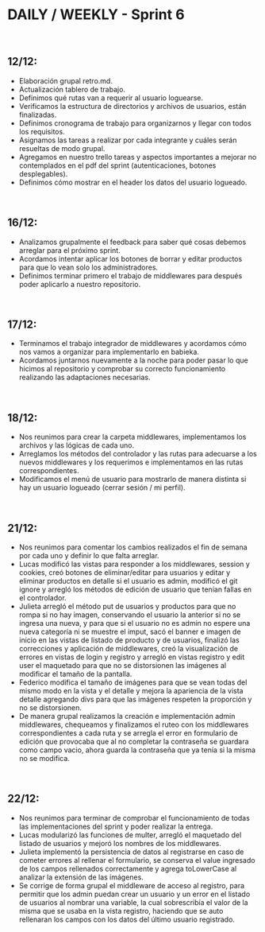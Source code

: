 # DAILY / WEEKLY - Sprint 6
<br>
<P>

## 12/12:
- Elaboración grupal retro.md.
- Actualización tablero de trabajo.
- Definimos qué rutas van a requerir al usuario loguearse.
- Verificamos la estructura de directorios y archivos de usuarios, están finalizadas.
- Definimos cronograma de trabajo para organizarnos y llegar con todos los requisitos.
- Asignamos las tareas a realizar por cada integrante y cuáles serán resueltas de modo grupal. 
- Agregamos en nuestro trello tareas y aspectos importantes a mejorar no contemplados en el pdf del sprint (autenticaciones, botones desplegables).
- Definimos cómo mostrar en el header los datos del usuario logueado. 
</P>
<br>
<P>

## 16/12:
- Analizamos grupalmente el feedback para saber qué cosas debemos arreglar para el próximo sprint.
- Acordamos intentar aplicar los botones de borrar y editar productos para que lo vean solo los administradores.
- Definimos terminar primero el trabajo de middlewares para después poder aplicarlo a nuestro repositorio. 
</P>
<br>
<P> 

## 17/12:
- Terminamos el trabajo integrador de middlewares y acordamos cómo nos vamos a organizar para implementarlo en babieka.
- Acordamos juntarnos nuevamente a la noche para poder pasar lo que hicimos al repositorio y comprobar su correcto funcionamiento realizando las adaptaciones necesarias. 
</P>
<br>
<P>

## 18/12:
- Nos reunimos para crear la carpeta middlewares, implementamos los archivos y las lógicas de cada uno.
- Arreglamos los métodos del controlador y las rutas para adecuarse a los nuevos middlewares y los requerimos e implementamos en las rutas correspondientes.
- Modificamos el menú de usuario para mostrarlo de manera distinta si hay un usuario logueado (cerrar sesión / mi perfil).
</P>
<br>
<P>

## 21/12:
- Nos reunimos para comentar los cambios realizados el fin de semana por cada uno y definir lo que falta arreglar.
- Lucas  modificó las vistas para responder a los middlewares, session y cookies, creó botones de eliminar/editar para usuarios y editar y eliminar productos en detalle si el usuario es admin, modificó el git ignore y arregló los métodos de edición de usuario que tenían fallas en el controlador.
- Julieta arregló el método put de usuarios y productos para que no rompa si no hay imagen, conservando el usuario la anterior si no se ingresa una nueva, y para que si el usuario no es admin no espere una nueva categoría ni se muestre el imput, sacó el banner e imagen de inicio en las vistas de listado de producto y de usuarios, finalizó las correcciones y aplicación de middlewares, creó la visualización de errores en vistas de login y registro y arregló en vistas registro y edit user el maquetado para que no se distorsionen las imágenes al modificar el tamaño de la pantalla.
- Federico modifica el tamaño de imágenes para que se vean todas del mismo modo en la vista y el detalle y mejora la apariencia de la vista detalle agregando divs para que las imágenes respeten la proporción y no se distorsionen. 
- De manera grupal realizamos la creación e implementación admin middlewares, chequeamos y finalizamos el ruteo con los middlewares correspondientes a cada ruta y se arregla el error en formulario de edición que provocaba que al no completar la contraseña se guardara como campo vacio, ahora guarda la contraseña que ya tenía si la misma no se modifica.
</P>
<br>
<P>

## 22/12:
- Nos reunimos para terminar de comprobar el funcionamiento de todas las implementaciones del sprint y poder realizar la entrega.
- Lucas modularizó las funciones de multer, arregló el maquetado del listado de usuarios y mejoró los nombres de los middlewares.
- Julieta implementó la persistencia de datos al registrarse en caso de cometer errores al rellenar el formulario, se conserva el value ingresado de los campos rellenados correctamente y agrega toLowerCase al analizar la extensión de las imágenes.
- Se corrige de forma grupal el middleware de acceso al registro, para permitir que los admin puedan crear un usuario y un error en el listado de usuarios al nombrar una variable, la cual sobrescribía el valor de la misma que se usaba en la vista registro, haciendo que se auto rellenaran los campos con los datos del último usuario registrado. 
</P>
